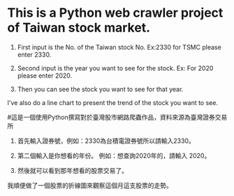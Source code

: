 # This is a Python web crawler project of Taiwan stock market.
1. First input is the No. of the Taiwan stock No.  Ex:2330 for TSMC please enter 2330.

2. Second input is the year you want to see for the stock.  Ex: For 2020 please enter 2020.

3. Then you can see the stock you want to see for that year.

I've also do a line chart to present the trend of the stock you want to see.

#這是一個使用Python撰寫對於臺灣股市網路爬蟲作品，資料來源為臺灣證券交易所

1. 首先輸入證券號，例如：2330為台積電證券號所以請輸入2330。

2. 第二個輸入是你想看的年份。 例如：想查詢2020年的，請輸入 2020。

3. 然後就可以看到那年想看的股票交易了。

我順便做了一個股票的折線圖來觀察這個月這支股票的走勢。
